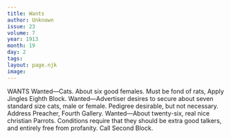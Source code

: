 ```yaml
---
title: Wants
author: Unknown
issue: 23
volume: 7
year: 1913
month: 19
day: 2
tags:
layout: page.njk
image:
---
```

WANTS    Wanted—Cats. About six good females. Must be fond of rats, Apply Jingles Eighth Block.    Wanted—Advertiser desires to secure about seven standard size cats, male or female. Pedigree desirable, but not necessary. Address Preacher, Fourth Gallery.    Wanted—About twenty-six, real nice christian Parrots. Conditions require that they should be extra good talkers, and entirely free from profanity. Call Second Block.      
